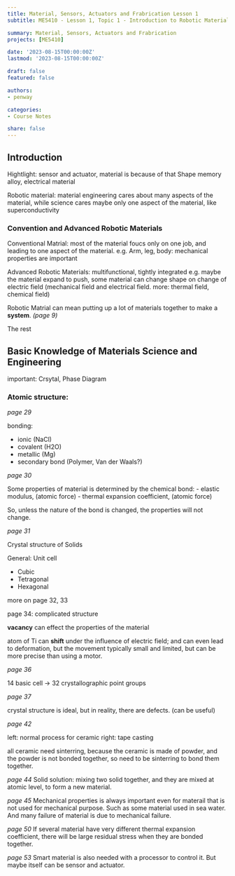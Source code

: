 ```yaml
---
title: Material, Sensors, Actuators and Frabrication Lesson 1
subtitle: ME5410 - Lesson 1, Topic 1 - Introduction to Robotic Materials

summary: Material, Sensors, Actuators and Frabrication
projects: [ME5410]

date: '2023-08-15T00:00:00Z'
lastmod: '2023-08-15T00:00:00Z'

draft: false
featured: false

authors:
- penway

categories:
- Course Notes

share: false
---
```


## Introduction

Hightlight: sensor and actuator, material is because of that
Shape memory alloy, electrical material

Robotic material: material engineering cares about many aspects of the material, while science cares maybe only one aspect of the material, like superconductivity

### Convention and Advanced Robotic Materials

Conventional Matrial: most of the material foucs only on one job, and leading to one aspect of the material.
e.g. Arm, leg, body: mechanical properties are important

Advanced Robotic Materials: multifunctional, tightly integrated
e.g. maybe the material expand to push, 
some material can change shape on change of electric field (mechanical field and electrical field. more: thermal field, chemical field)

Robotic Matrial can mean putting up a lot of materials together to make a **system**. *(page 9)*

The rest 

## Basic Knowledge of Materials Science and Engineering
important: Crsytal, Phase Diagram

### Atomic structure: 

*page 29*

bonding:
- ionic (NaCl)
- covalent (H2O)
- metallic (Mg)
- secondary bond (Polymer, Van der Waals?)

*page 30*

Some properties of material is determined by the chemical bond: 
    - elastic modulus, (atomic force)
    - thermal expansion coefficient, (atomic force)

So, unless the nature of the bond is changed, the properties will not change.

*page 31*

Crystal structure of Solids

General: Unit cell
- Cubic
- Tetragonal
- Hexagonal

more on page 32, 33

page 34: complicated structure

**vacancy** can effect the properties of the material

atom of Ti can **shift** under the influence of electric field; and can even lead to deformation, but the movement typically small and limited, but can be more precise than using a motor.


*page 36*

14 basic cell -> 32 crystallographic point groups

*page 37*

crystal structure is ideal, but in reality, there are defects.
(can be useful)

*page 42*

left: normal process for ceramic
right: tape casting

all ceramic need sinterring, because the ceramic is made of powder, and the powder is not bonded together, so need to be sinterring to bond them together.

*page 44*
Solid solution: mixing two solid together, and they are mixed at atomic level, to form a new material.

*page 45*
Mechanical properties is always important even for materail that is not used for mechanical purpose. Such as some material used in sea water. And many failure of material is due to mechanical failure.

*page 50*
If several material have very different thermal expansion coefficient, there will be large residual stress when they are bonded together.

*page 53*
Smart material is also needed with a processor to control it. But maybe itself can be sensor and actuator.